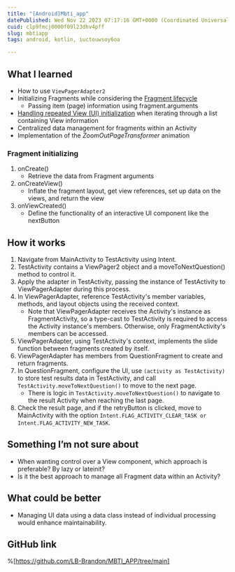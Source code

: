 ```yaml
---
title: "[Android]Mbti_app"
datePublished: Wed Nov 22 2023 07:17:16 GMT+0000 (Coordinated Universal Time)
cuid: clp9fmcj0000f09l23dhv4pff
slug: mbtiapp
tags: android, kotlin, iuctouwsoy6oa

---
```


## What I learned
- How to use `ViewPagerAdapter2`
- Initializing Fragments while considering the <u>Fragment lifecycle</u>
    - Passing item (page) information using fragment.arguments
- <u>Handling repeated View (UI) initialization</u> when iterating through a list containing View information
- Centralized data management for fragments within an Activity
- Implementation of the *ZoomOutPageTransformer* animation

### Fragment initializing
1. onCreate()
    - Retrieve the data from Fragment arguments
2. onCreateView()
    - Inflate the fragment layout, get view references, set up data on the views, and return the view
3. onViewCreated()
    - Define the functionality of an interactive UI component like the nextButton

## How it works
1. Navigate from MainActivity to TestActivity using Intent.
2. TestActivity contains a ViewPager2 object and a moveToNextQuestion() method to control it.
3. Apply the adapter in TestActivity, passing the instance of TestActivity to ViewPagerAdapter during this process.
4. In ViewPagerAdapter, reference TestActivity's member variables, methods, and layout objects using the received context.
    - Note that ViewPagerAdapter receives the Activity's instance as FragmentActivity, so a type-cast to TestActivity is required to access the Activity instance's members. Otherwise, only FragmentActivity's members can be accessed.
5. ViewPagerAdapter, using TestActivity's context, implements the slide function between fragments created by itself.
6. ViewPagerAdapter has members from QuestionFragment to create and return fragments.
7. In QuestionFragment, configure the UI, use `(activity as TestActivity)` to store test results data in TestActivity, and call `TestActivity.moveToNextQuestion()` to move to the next page.
    - There is logic in `TestActivity.moveToNextQuestion()` to navigate to the result Activity when reaching the last page.
8. Check the result page, and if the retryButton is clicked, move to MainActivity with the option `Intent.FLAG_ACTIVITY_CLEAR_TASK or Intent.FLAG_ACTIVITY_NEW_TASK`.

## Something I’m not sure about
- When wanting control over a View component, which approach is preferable? By lazy or lateinit?
- Is it the best approach to manage all Fragment data within an Activity?

## What could be better
- Managing UI data using a data class instead of individual processing would enhance maintainability.    

##  GitHub link
%[https://github.com/LB-Brandon/MBTI_APP/tree/main]
